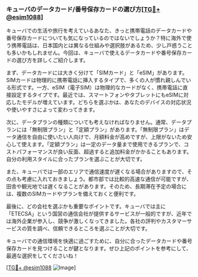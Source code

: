 ### キューバのデータカード/番号保存カードの選び方[[TG💪+ @esim1088](https://t.me/s/esim1088)]

キューバでの生活や旅行を考えているあなた、きっと携帯電話のデータカードや番号保存カードについても気になっているのではないでしょうか？特に海外で使う携帯電話は、日本国内とは異なる仕組みや選択肢があるため、少し戸惑うことも多いかもしれません。今回は、キューバで使えるデータカードや番号保存カードの選び方を詳しくご紹介します。

まず、データカードには大きく分けて「SIMカード」と「eSIM」があります。SIMカードは物理的に携帯電話に挿入するタイプで、多くの人が慣れ親しんでいる形式です。一方、eSIM（電子SIM）は物理的なカードがなく、携帯電話に直接設定するタイプです。最近では、スマートフォンやタブレットにもeSIMに対応したモデルが増えています。どちらを選ぶかは、あなたのデバイスの対応状況や使いやすさによって変わってきます。

次に、データプランの種類についても考えなければなりません。通常、データプランには「無制限プラン」と「定額プラン」があります。「無制限プラン」はデータ通信を自由に使いたい人向けで、月額料金が高めですが、上限がないため安心して使えます。「定額プラン」は一定のデータ量まで使用できるプランで、コストパフォーマンスが良い反面、超過すると追加料金がかかることもあります。自分の利用スタイルに合ったプランを選ぶことが大切です。

また、キューバでは一部のエリアで通信速度が遅くなる場合がありますので、その点も考慮に入れておきましょう。都市部では比較的高速な通信が可能ですが、田舎や観光地では遅くなることがあります。そのため、長期滞在予定の場合には、複数のSIMカードやプランを備えておくと便利です。

最後に、どの会社を選ぶかも重要なポイントです。キューバでは主に「ETECSA」という国営の通信会社が提供するサービスが一般的ですが、近年では海外企業が参入し、競争が激しくなってきました。各社の評判やカスタマーサービスの質を調べ、信頼できるところを選ぶことが大切です。

キューバでの通信環境を快適に過ごすために、自分に合ったデータカードや番号保存カードを見つけることが鍵となります。ぜひ上記のポイントを参考にして、最適な選択をしてくださいね！

[[TG💪+ @esim1088](https://t.me/s/esim1088) ![Image](https://i.postimg.cc/Y0z9fWf4/image.png)]